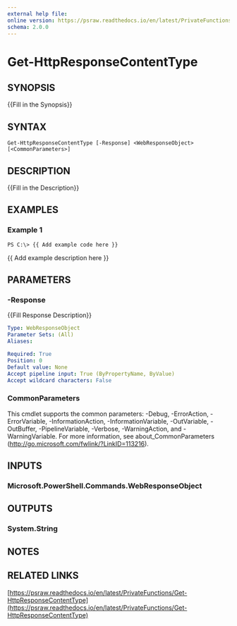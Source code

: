 ```yaml
---
external help file: 
online version: https://psraw.readthedocs.io/en/latest/PrivateFunctions/Get-HttpResponseContentType
schema: 2.0.0
---
```


# Get-HttpResponseContentType

## SYNOPSIS
{{Fill in the Synopsis}}

## SYNTAX

```
Get-HttpResponseContentType [-Response] <WebResponseObject> [<CommonParameters>]
```

## DESCRIPTION
{{Fill in the Description}}

## EXAMPLES

### Example 1
```
PS C:\> {{ Add example code here }}
```

{{ Add example description here }}

## PARAMETERS

### -Response
{{Fill Response Description}}

```yaml
Type: WebResponseObject
Parameter Sets: (All)
Aliases: 

Required: True
Position: 0
Default value: None
Accept pipeline input: True (ByPropertyName, ByValue)
Accept wildcard characters: False
```

### CommonParameters
This cmdlet supports the common parameters: -Debug, -ErrorAction, -ErrorVariable, -InformationAction, -InformationVariable, -OutVariable, -OutBuffer, -PipelineVariable, -Verbose, -WarningAction, and -WarningVariable. For more information, see about_CommonParameters (http://go.microsoft.com/fwlink/?LinkID=113216).

## INPUTS

### Microsoft.PowerShell.Commands.WebResponseObject

## OUTPUTS

### System.String

## NOTES

## RELATED LINKS

[https://psraw.readthedocs.io/en/latest/PrivateFunctions/Get-HttpResponseContentType](https://psraw.readthedocs.io/en/latest/PrivateFunctions/Get-HttpResponseContentType)

